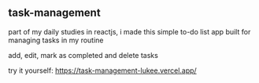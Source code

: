 ## task-management

part of my daily studies in reactjs, i made this simple to-do list app built for managing tasks in my routine

add, edit, mark as completed and delete tasks

try it yourself: https://task-management-lukee.vercel.app/